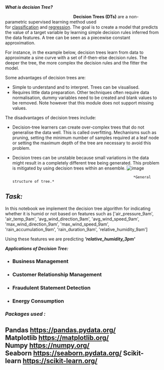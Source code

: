 ﻿***What is decision Tree?***

`                               `**Decision Trees (DTs)** are a non-parametric supervised learning method used for [classification](https://scikit-learn.org/stable/modules/tree.html#tree-classification) and [regression](https://scikit-learn.org/stable/modules/tree.html#tree-regression). The goal is to create a model that predicts the value of a target variable by learning simple decision rules inferred from the data features. A tree can be seen as a piecewise constant approximation.

For instance, in the example below, decision trees learn from data to approximate a sine curve with a set of if-then-else decision rules. The deeper the tree, the more complex the decision rules and the fitter the model.

Some advantages of decision trees are:

- Simple to understand and to interpret. Trees can be visualised.
- Requires little data preparation. Other techniques often require data normalisation, dummy variables need to be created and blank values to be removed. Note however that this module does not support missing values.

The disadvantages of decision trees include:

- Decision-tree learners can create over-complex trees that do not generalise the data well. This is called overfitting. Mechanisms such as pruning, setting the minimum number of samples required at a leaf node or setting the maximum depth of the tree are necessary to avoid this problem.
- Decision trees can be unstable because small variations in the data might result in a completely different tree being generated. This problem is mitigated by using decision trees within an ensemble.
![image](https://user-images.githubusercontent.com/98854983/167312217-f6d78577-fdb6-4c49-b33e-9f84bf035e24.png)


                         
                         
                         
                         
                                                             *General structure of tree.*
## ***Task:***
In this notebook we implement the decision tree algorithm for indicating whether it is humid or not based on features such as ['air\_pressure\_9am', 'air\_temp\_9am', 'avg\_wind\_direction\_9am', 'avg\_wind\_speed\_9am', 'max\_wind\_direction\_9am', 'max\_wind\_speed\_9am', 'rain\_accumulation\_9am', 'rain\_duration\_9am', 'relative\_humidity\_9am']

Using these features we are predicting ***'relative\_humidity\_3pm'***

***Applications of Decision Tree:***
- ### Business Management
- ### Customer Relationship Management
- ### Fraudulent Statement Detection
- ### Energy Consumption
### ***Packages used :***
Pandas <https://pandas.pydata.org/>
Matplotlib <https://matplotlib.org/>
Numpy <https://numpy.org/>
Seaborn <https://seaborn.pydata.org/>
Scikit-learn <https://scikit-learn.org/>
----------------------------------------

